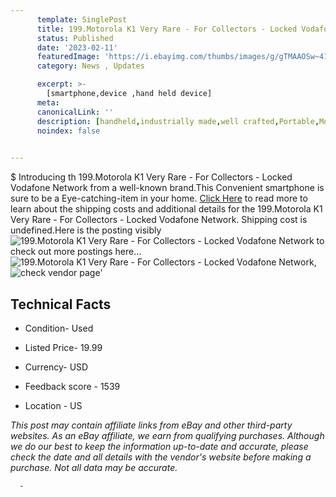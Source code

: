 ```yaml
---
      template: SinglePost
      title: 199.Motorola K1 Very Rare - For Collectors - Locked Vodafone Network
      status: Published
      date: '2023-02-11'
      featuredImage: 'https://i.ebayimg.com/thumbs/images/g/gTMAAOSw~41jf4K3/s-l225.jpg'
      category: News , Updates

      excerpt: >-
        [smartphone,device ,hand held device]
      meta:
      canonicalLink: ''
      description: [handheld,industrially made,well crafted,Portable,Mobile,Compact,Convenient,Lightweight,Maneuverable,Man-portable,Miniature,Carriable,Hand-held,Light,Holdable,Transportable,Mobile device,Pocket-sized,On-the-go,Wireless,Cordless,Compact size,Convenient size, smartphone,device ,hand held device]
      noindex: false
      

---
```

$
      Introducing th 199.Motorola K1 Very Rare - For Collectors - Locked Vodafone Network from a well-known brand.This Convenient smartphone is sure to be a Eye-catching-item in your home. [Click Here](https://www.ebay.com/itm/165795546922?hash=item269a2f472a%3Ag%3AgTMAAOSw%7E41jf4K3&mkevt=1&mkcid=1&mkrid=711-53200-19255-0&campid=%253CePNCampaignId%253E&customid=%253CreferenceId%253E&toolid=10049) to read more to learn about the shipping costs and additional details for the 199.Motorola K1 Very Rare - For Collectors - Locked Vodafone Network. Shipping cost is undefined.Here is the posting visibly ![199.Motorola K1 Very Rare - For Collectors - Locked Vodafone Network](https://i.ebayimg.com/thumbs/images/g/gTMAAOSw~41jf4K3/s-l225.jpg) to check out more postings here... ![199.Motorola K1 Very Rare - For Collectors - Locked Vodafone Network](https://i.ebayimg.com/images/g/gTMAAOSw~41jf4K3/s-l1600.jpg), ![check vendor page](https://origin-galleryplus.ebayimg.com/ws/web/165795546922_2_0_1/225x225.jpg,https://origin-galleryplus.ebayimg.com/ws/web/165795546922_3_0_1/225x225.jpg,https://origin-galleryplus.ebayimg.com/ws/web/165795546922_4_0_1/225x225.jpg,https://origin-galleryplus.ebayimg.com/ws/web/165795546922_5_0_1/225x225.jpg,https://origin-galleryplus.ebayimg.com/ws/web/165795546922_6_0_1/225x225.jpg,https://origin-galleryplus.ebayimg.com/ws/web/165795546922_7_0_1/225x225.jpg,https://origin-galleryplus.ebayimg.com/ws/web/165795546922_8_0_1/225x225.jpg)'

      

 ## Technical Facts 



     
      

 - Condition- Used 


      

 - Listed Price- 19.99 


      

 - Currency- USD 


      

 - Feedback score - 1539 


      

 - Location - US 


      
      

 *_This post may contain affiliate links from eBay and other third-party websites. As an eBay affiliate, we earn from qualifying purchases. Although we do our best to keep the information up-to-date and accurate, please check the date and all details with the vendor's website before making a purchase. Not all data may be accurate._*




      -

